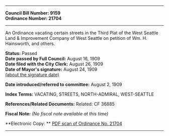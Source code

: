 * * * * *  
  
**Council Bill Number: [](#h0)[](#h2)9159**   
**Ordinance Number: 21704**  
  
* * * * *  
  
An Ordinance vacating certain streets in the Third Plat of the West Seattle Land & Improvement Company of West Seattle on petition of Wm. H. Hainsworth, and others.  
  
**Status:** Passed   
**Date passed by Full Council:** August 16, 1909   
**Date filed with the City Clerk:** August 26, 1909   
**Date of Mayor's signature:** August 24, 1909   
[(about the signature date)](/~public/approvaldate.htm)   
  
  
**Date introduced/referred to committee:** August 2, 1909   
  
**Index Terms:** VACATING, STREETS, NORTH-ADMIRAL, WEST-SEATTLE  
  
**References/Related Documents:** Related: CF 36885  
  
**Fiscal Note:** *(No fiscal note available at this time)*  
  
**Electronic Copy: ** [PDF scan of Ordinance No. 21704](/~archives/Ordinances/Ord_21704.pdf)  
  
* * * * *  
